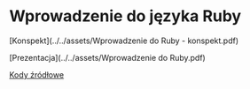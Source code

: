 # Wprowadzenie do języka Ruby

[Konspekt](../../assets/Wprowadzenie do Ruby - konspekt.pdf)

[Prezentacja](../../assets/Wprowadzenie do Ruby.pdf)

[Kody źródłowe](../../assets/wprowadzenie_ruby_programy.zip)
